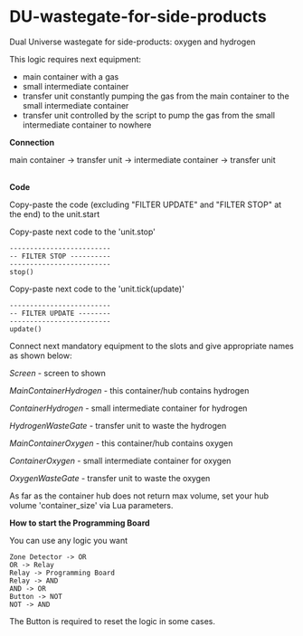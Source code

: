 # DU-wastegate-for-side-products
Dual Universe wastegate for side-products: oxygen and hydrogen

This logic requires next equipment:
- main container with a gas
- small intermediate container
- transfer unit constantly pumping the gas from the main container to the small intermediate container
- transfer unit controlled by the script to pump the gas from the small intermediate container to nowhere

**Connection**

main container -> transfer unit -> intermediate container -> transfer unit
<br><br>

**Code**

Copy-paste the code (excluding "FILTER UPDATE" and "FILTER STOP" at the end) to the unit.start


Copy-paste next code to the 'unit.stop'

```
-------------------------
-- FILTER STOP ----------
-------------------------
stop()
```

Copy-paste next code to the 'unit.tick(update)'
```
-------------------------
-- FILTER UPDATE --------
-------------------------
update()
```

Connect next mandatory equipment to the slots and give appropriate names as shown below:

*Screen* - screen to shown

*MainContainerHydrogen* - this container/hub contains hydrogen

*ContainerHydrogen* - small intermediate container for hydrogen

*HydrogenWasteGate* - transfer unit to waste the hydrogen

*MainContainerOxygen* - this container/hub contains oxygen

*ContainerOxygen* - small intermediate container for oxygen

*OxygenWasteGate* - transfer unit to waste the oxygen

As far as the container hub does not return max volume, set your hub volume 'container_size' via Lua parameters.

**How to start the Programming Board**

You can use any logic you want

```
Zone Detector -> OR
OR -> Relay
Relay -> Programming Board
Relay -> AND
AND -> OR
Button -> NOT
NOT -> AND
```

The Button is required to reset the logic in some cases.
